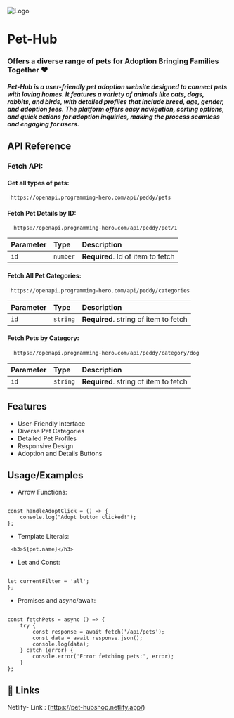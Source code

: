 
![Logo](https://github.com/user-attachments/assets/e2c51f03-6aac-4375-8ab2-dd3fc9e1c5bb) 
# Pet-Hub 



###  Offers a diverse range of pets for Adoption Bringing Families Together ❤️‍ 

 
##### Pet-Hub is a user-friendly pet adoption website designed to connect pets with loving homes. It features a variety of animals like cats, dogs, rabbits, and birds, with detailed profiles that include breed, age, gender, and adoption fees. The platform offers easy navigation, sorting options, and quick actions for adoption inquiries, making the process seamless and engaging for users.



## API Reference
### Fetch API:


#### Get all types of pets:


```http
 https://openapi.programming-hero.com/api/peddy/pets
```



#### Fetch Pet Details by ID:

```http
  https://openapi.programming-hero.com/api/peddy/pet/1
```

| Parameter | Type     | Description                       |
| :-------- | :------- | :-------------------------------- |
| `id`      | `number` | **Required**. Id of item to fetch |

#### Fetch All Pet Categories:

```http
 https://openapi.programming-hero.com/api/peddy/categories
```

| Parameter | Type     | Description                       |
| :-------- | :------- | :-------------------------------- |
| `id`      | `string` | **Required**. string of item to fetch |

#### Fetch Pets by Category:

```http
  https://openapi.programming-hero.com/api/peddy/category/dog
```
| Parameter | Type     | Description                       |
| :-------- | :------- | :-------------------------------- |
| `id`      | `string` | **Required**. string of item to fetch |
  



## Features



- User-Friendly Interface
- Diverse Pet Categories
- Detailed Pet Profiles
- Responsive Design
- Adoption and Details Buttons


## Usage/Examples
- Arrow Functions:

``` javascript:

const handleAdoptClick = () => {
    console.log("Adopt button clicked!");
};

```
- Template Literals:
``` javascript:
 <h3>${pet.name}</h3>

```
- Let and Const:
``` javascript:

let currentFilter = 'all';
};

```
- Promises and async/await:
``` javascript:

const fetchPets = async () => {
    try {
        const response = await fetch('/api/pets');
        const data = await response.json();
        console.log(data);
    } catch (error) {
        console.error('Error fetching pets:', error);
    }
};

```
## 🔗 Links
Netlify- Link : (https://pet-hubshop.netlify.app/)

